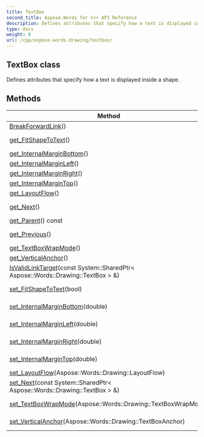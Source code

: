 ```yaml
---
title: TextBox
second_title: Aspose.Words for C++ API Reference
description: Defines attributes that specify how a text is displayed inside a shape. 
type: docs
weight: 0
url: /cpp/aspose.words.drawing/textbox/
---
```

## TextBox class


Defines attributes that specify how a text is displayed inside a shape. 

## Methods

| Method | Description |
| --- | --- |
| [BreakForwardLink](./breakforwardlink/)() | Breaks the link to the next TextBox.  |
| [get_FitShapeToText](./get_fitshapetotext/)() | Determines whether Microsoft Word will grow the shape to fit text.  |
| [get_InternalMarginBottom](./get_internalmarginbottom/)() | Specifies the inner bottom margin in points for a shape.  |
| [get_InternalMarginLeft](./get_internalmarginleft/)() | Specifies the inner left margin in points for a shape.  |
| [get_InternalMarginRight](./get_internalmarginright/)() | Specifies the inner right margin in points for a shape.  |
| [get_InternalMarginTop](./get_internalmargintop/)() | Specifies the inner top margin in points for a shape.  |
| [get_LayoutFlow](./get_layoutflow/)() | Determines the flow of the text layout in a shape.  |
| [get_Next](./get_next/)() | Returns or sets a TextBox that represents the next TextBox in a sequence of shapes.  |
| [get_Parent](./get_parent/)() const | Gets a parent shape for the TextBox.  |
| [get_Previous](./get_previous/)() | Returns a TextBox that represents the previous TextBox in a sequence of shapes.  |
| [get_TextBoxWrapMode](./get_textboxwrapmode/)() | Determines how text wraps inside a shape.  |
| [get_VerticalAnchor](./get_verticalanchor/)() | Specifies the vertical alignment of the text within a shape.  |
| [IsValidLinkTarget](./isvalidlinktarget/)(const System::SharedPtr< Aspose::Words::Drawing::TextBox > &) | Determines whether this TextBox can be linked to the target Textbox.  |
| [set_FitShapeToText](./set_fitshapetotext/)(bool) | Setter for Aspose::Words::Drawing::TextBox::get_FitShapeToText.  |
| [set_InternalMarginBottom](./set_internalmarginbottom/)(double) | Setter for Aspose::Words::Drawing::TextBox::get_InternalMarginBottom.  |
| [set_InternalMarginLeft](./set_internalmarginleft/)(double) | Setter for Aspose::Words::Drawing::TextBox::get_InternalMarginLeft.  |
| [set_InternalMarginRight](./set_internalmarginright/)(double) | Setter for Aspose::Words::Drawing::TextBox::get_InternalMarginRight.  |
| [set_InternalMarginTop](./set_internalmargintop/)(double) | Setter for Aspose::Words::Drawing::TextBox::get_InternalMarginTop.  |
| [set_LayoutFlow](./set_layoutflow/)(Aspose::Words::Drawing::LayoutFlow) | Setter for Aspose::Words::Drawing::TextBox::get_LayoutFlow.  |
| [set_Next](./set_next/)(const System::SharedPtr< Aspose::Words::Drawing::TextBox > &) | Setter for Aspose::Words::Drawing::TextBox::get_Next.  |
| [set_TextBoxWrapMode](./set_textboxwrapmode/)(Aspose::Words::Drawing::TextBoxWrapMode) | Setter for Aspose::Words::Drawing::TextBox::get_TextBoxWrapMode.  |
| [set_VerticalAnchor](./set_verticalanchor/)(Aspose::Words::Drawing::TextBoxAnchor) | Setter for Aspose::Words::Drawing::TextBox::get_VerticalAnchor.  |
